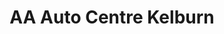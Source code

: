 ---
title: "AA Auto Centre Kelburn"
url: /wellington/aa-auto-centre-kelburn/
shop: Autowerkstatt
---